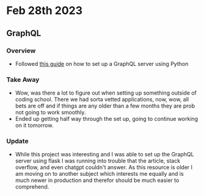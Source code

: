 # Feb 28th 2023
## GraphQL

### Overview

- Followed [this guide](https://www.apollographql.com/blog/graphql/python/complete-api-guide/) on how to set up a GraphQL server using Python

### Take Away

- Wow, was there a lot to figure out when setting up something outside of coding school. There we had sorta vetted applications, now, wow, all bets are off and if things are any older than a few months they are prob not going to work smoothly.
- Ended up getting half way through the set up, going to continue working on it tomorrow. 

### Update

- While this project was interesting and I was able to set up the GraphQL server using flask I was running into trouble that the article, stack overflow, and even chatgpt couldn't answer. As this resource is older I am moving on to another subject which interests me equally and is much newer in production and therefor should be much easier to comprehend.
